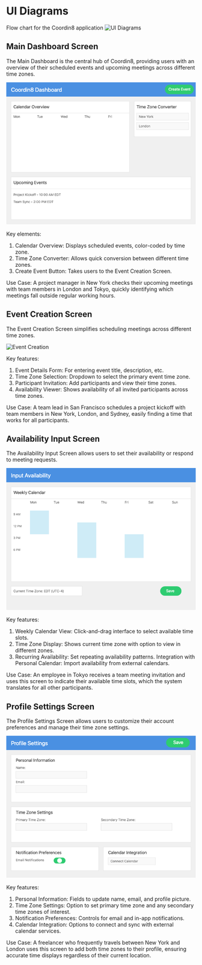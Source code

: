 # UI Diagrams

Flow chart for the Coordin8 application 
![UI Diagrams](images/ui-diagrams.png)

## Main Dashboard Screen
The Main Dashboard is the central hub of Coordin8, providing users with an overview of their scheduled events and upcoming meetings across different time zones.

![Main Dashboard](images/Main.png)

Key elements:
1. Calendar Overview: Displays scheduled events, color-coded by time zone.
2. Time Zone Converter: Allows quick conversion between different time zones.
3. Create Event Button: Takes users to the Event Creation Screen.

Use Case: A project manager in New York checks their upcoming meetings with team members in London and Tokyo, quickly identifying which meetings fall outside regular working hours.

## Event Creation Screen
The Event Creation Screen simplifies scheduling meetings across different time zones.

![Event Creation](images/Event.png)

Key features:
1. Event Details Form: For entering event title, description, etc.
2. Time Zone Selection: Dropdown to select the primary event time zone.
3. Participant Invitation: Add participants and view their time zones.
4. Availability Viewer: Shows availability of all invited participants across time zones.

Use Case: A team lead in San Francisco schedules a project kickoff with team members in New York, London, and Sydney, easily finding a time that works for all participants.

## Availability Input Screen
The Availability Input Screen allows users to set their availability or respond to meeting requests.

![Availability Input](images/Input.png)

Key features:
1. Weekly Calendar View: Click-and-drag interface to select available time slots.
2. Time Zone Display: Shows current time zone with option to view in different zones.
3. Recurring Availability: Set repeating availability patterns.
Integration with Personal Calendar: Import availability from external calendars.

Use Case: An employee in Tokyo receives a team meeting invitation and uses this screen to indicate their available time slots, which the system translates for all other participants.

## Profile Settings Screen
The Profile Settings Screen allows users to customize their account preferences and manage their time zone settings.

![Profile Settings](images/Setting.png)

Key features:
1. Personal Information: Fields to update name, email, and profile picture.
2. Time Zone Settings: Option to set primary time zone and any secondary time zones of interest.
3. Notification Preferences: Controls for email and in-app notifications.
4. Calendar Integration: Options to connect and sync with external calendar services.

Use Case: A freelancer who frequently travels between New York and London uses this screen to add both time zones to their profile, ensuring accurate time displays regardless of their current location.

